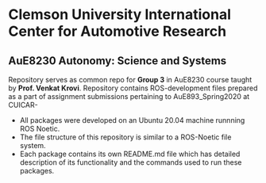 #  Clemson University International Center for Automotive Research

## AuE8230 Autonomy: Science and Systems

Repository serves as common repo for **Group 3** in AuE8230 course taught by **Prof. Venkat Krovi**. Repository contains ROS-development files prepared as a part of assignment submissions pertaining to AuE893_Spring2020 at CUICAR-

- All packages were developed on an Ubuntu 20.04 machine runnning ROS Noetic.
- The file structure of this repository is similar to a ROS-Noetic file system.
- Each package contains its own README.md file which has detailed description of its functionality and the commands used to run these packages.
